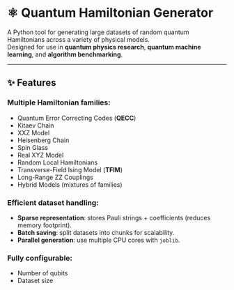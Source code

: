 # ⚛️ Quantum Hamiltonian Generator

A Python tool for generating large datasets of random quantum Hamiltonians across a variety of physical models.  
Designed for use in **quantum physics research**, **quantum machine learning**, and **algorithm benchmarking**.

---

## ✨ Features

### Multiple Hamiltonian families:
- Quantum Error Correcting Codes (**QECC**)
- Kitaev Chain
- XXZ Model
- Heisenberg Chain
- Spin Glass
- Real XYZ Model
- Random Local Hamiltonians
- Transverse-Field Ising Model (**TFIM**)
- Long-Range ZZ Couplings
- Hybrid Models (mixtures of families)

### Efficient dataset handling:
- **Sparse representation**: stores Pauli strings + coefficients (reduces memory footprint).
- **Batch saving**: split datasets into chunks for scalability.
- **Parallel generation**: use multiple CPU cores with `joblib`.

### Fully configurable:
- Number of qubits  
- Dataset size  
